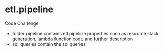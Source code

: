 # etl.pipeline

Code Challenge

- folder pipeline contains etl pipeline properties 
such as resource stack generation, lambda function code 
and further description
- sql_queries contain the sql queries
